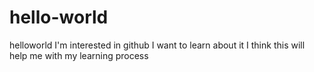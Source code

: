 # hello-world
helloworld
I'm interested in github
I want to learn about it
I think this will help me with my learning process
